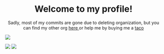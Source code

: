 <h1 align="center">Welcome to my profile!</h1>
<p align="center">Sadly, most of my commits are gone due to deleting organization, but you can find my other org <a href="https://entityevolution.github.io/">here </a>or help me by buying me a <a href="https://www.buymeacoffee.com/bombayV">taco </a></p>

<a href="https://github.com/BombayV">
  <img align="center" src="https://github-readme-stats.vercel.app/api?username=BombayV&count_private=true&show_icons=true&theme=omni"/>
</a>

![](https://komarev.com/ghpvc/?username=BombayV&style=flat-square)
![](https://hit.yhype.me/github/profile?user_id=72895600)

